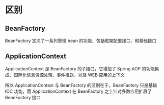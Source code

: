 # 区别

## BeanFactory

BeanFactory 定义了一系列管理 bean 的功能，包括框架配置接口、和基础接口

## ApplicationContext

ApplicationContext 是 BeanFactory 的子接口，它增加了 Spring AOP 的功能集成、国际化信息资源处理、事件推送、以及 WEB 应用的上下文

所以 ApplicationContext 与 BeanFactory 的区别在于，BeanFactory 只是基础 IOC 功能，而 ApplicationContext 在 BeanFactory 之上针对多数应用扩展了 BeanFactory 接口
